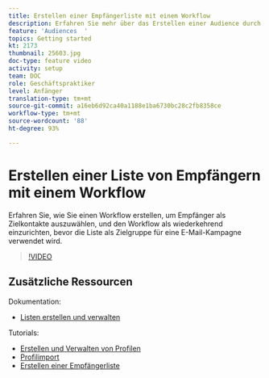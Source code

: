 ```yaml
---
title: Erstellen einer Empfängerliste mit einem Workflow
description: Erfahren Sie mehr über das Erstellen einer Audience durch Konfigurieren einer Empfängerliste aus dem Explorer.
feature: 'Audiences  '
topics: Getting started
kt: 2173
thumbnail: 25603.jpg
doc-type: feature video
activity: setup
team: DOC
role: Geschäftspraktiker
level: Anfänger
translation-type: tm+mt
source-git-commit: a16eb6d92ca40a1188e1ba6730bc28c2fb8358ce
workflow-type: tm+mt
source-wordcount: '88'
ht-degree: 93%

---
```



# Erstellen einer Liste von Empfängern mit einem Workflow

Erfahren Sie, wie Sie einen Workflow erstellen, um Empfänger als Zielkontakte auszuwählen, und den Workflow als wiederkehrend einzurichten, bevor die Liste als Zielgruppe für eine E-Mail-Kampagne verwendet wird.

>[!VIDEO](https://video.tv.adobe.com/v/25603?quality=12)

## Zusätzliche Ressourcen

Dokumentation:

* [Listen erstellen und verwalten](https://docs.adobe.com/content/help/de-DE/campaign-classic/using/getting-started/profile-management/creating-and-managing-lists.html)

Tutorials:

* [Erstellen und Verwalten von Profilen](/help/profile-management/create-and-manage-profiles.md)
* [Profilimport](/help/data-management/importing-profiles.md)   
* [Erstellen einer Empfängerliste](/help/profile-management/creating-a-list-of-recipients.md)
